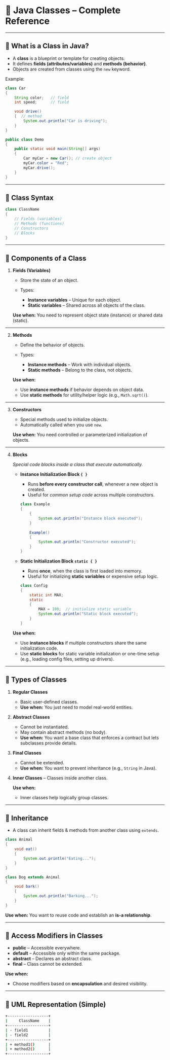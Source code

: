 # 📘 Java Classes – Complete Reference

---

## 🔹 What is a Class in Java?

* A **class** is a blueprint or template for creating objects.
* It defines **fields (attributes/variables)** and **methods (behavior)**.
* Objects are created from classes using the `new` keyword.

Example:

```java
class Car 
{
    String color;   // field
    int speed;      // field

    void drive() 
    {  // method
        System.out.println("Car is driving");
    }
}

public class Demo 
{
    public static void main(String[] args) 
    {
        Car myCar = new Car(); // create object
        myCar.color = "Red";
        myCar.drive();
    }
}
```

---

## 🔹 Class Syntax

```java
class ClassName 
{
    // Fields (variables)
    // Methods (functions)
    // Constructors
    // Blocks
}
```

---

## 🔹 Components of a Class

1. **Fields (Variables)**

    * Store the state of an object.
    * Types:

        * **Instance variables** – Unique for each object.
        * **Static variables** – Shared across all objects of the class.

   **Use when:** You need to represent object state (instance) or shared data (static).

---

2. **Methods**

    * Define the behavior of objects.
    * Types:

        * **Instance methods** – Work with individual objects.
        * **Static methods** – Belong to the class, not objects.

   **Use when:**

    * Use **instance methods** if behavior depends on object data.
    * Use **static methods** for utility/helper logic (e.g., `Math.sqrt()`).

---

3. **Constructors**

    * Special methods used to initialize objects.
    * Automatically called when you use `new`.

   **Use when:** You need controlled or parameterized initialization of objects.

---

4. **Blocks**

   *Special code blocks inside a class that execute automatically.*

    * **Instance Initialization Block `{ }`**

        * Runs **before every constructor call**, whenever a new object is created.
        * Useful for *common setup code* across multiple constructors.

      ```java
      class Example 
      {
          {
              System.out.println("Instance block executed");
          }
 
          Example() 
          {
              System.out.println("Constructor executed");
          }
      }
      ```

    * **Static Initialization Block `static { }`**

        * Runs **once**, when the class is first loaded into memory.
        * Useful for initializing **static variables** or expensive setup logic.

      ```java
      class Config 
      {
          static int MAX;
          static 
          {
              MAX = 100;  // initialize static variable
              System.out.println("Static block executed");
          }
      }
      ```

   **Use when:**

    * Use **instance blocks** if multiple constructors share the same initialization code.
    * Use **static blocks** for static variable initialization or one-time setup (e.g., loading config files, setting up drivers).

---

## 🔹 Types of Classes

1. **Regular Classes**

    * Basic user-defined classes.
    * **Use when:** You just need to model real-world entities.

2. **Abstract Classes**

    * Cannot be instantiated.
    * May contain abstract methods (no body).
    * **Use when:** You want a base class that enforces a contract but lets subclasses provide details.

3. **Final Classes**

    * Cannot be extended.
    * **Use when:** You want to prevent inheritance (e.g., `String` in Java).

4. **Inner Classes** – Classes inside another class.

   **Use when:**

    * Inner classes help logically group classes.
   

---

## 🔹 Inheritance

* A class can inherit fields & methods from another class using `extends`.

```java
class Animal 
{
    void eat() 
    { 
        System.out.println("Eating..."); 
    }
}

class Dog extends Animal 
{
    void bark() 
    { 
        System.out.println("Barking..."); 
    }
}
```

**Use when:** You want to reuse code and establish an **is-a relationship**.

---

## 🔹 Access Modifiers in Classes

* **public** – Accessible everywhere.
* **default** – Accessible only within the same package.
* **abstract** – Declares an abstract class.
* **final** – Class cannot be extended.

**Use when:**

* Choose modifiers based on **encapsulation** and desired visibility.

---

## 🔹 UML Representation (Simple)

```bash
+------------------+
|     ClassName    |
+------------------+
| - field1         |
| - field2         |
+------------------+
| + method1()      |
| + method2()      |
+------------------+
```
